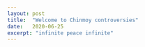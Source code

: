```yaml
---
layout: post
title:  "Welcome to Chinmoy controversies"
date:   2020-06-25
excerpt: "infinite peace infinite"
---
```

